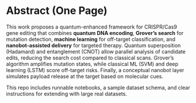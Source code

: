 # Abstract (One Page)

This work proposes a quantum-enhanced framework for CRISPR/Cas9 gene editing that
combines **quantum DNA encoding**, **Grover’s search** for mutation detection, **machine learning**
for off-target classification, and **nanobot-assisted delivery** for targeted therapy. Quantum
superposition (Hadamard) and entanglement (CNOT) allow parallel analysis of candidate edits,
reducing the search cost compared to classical scans. Grover’s algorithm amplifies mutation
states, while classical ML (SVM) and deep learning (LSTM) score off-target risks. Finally, a
conceptual nanobot layer simulates payload release at the target based on molecular cues.

This repo includes runnable notebooks, a sample dataset schema, and clear instructions for
extending with large real datasets.
